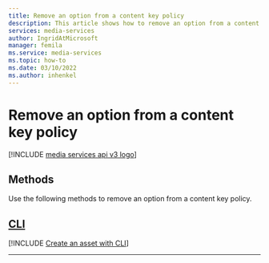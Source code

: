 ```yaml
---
title: Remove an option from a content key policy
description: This article shows how to remove an option from a content key policy.
services: media-services
author: IngridAtMicrosoft
manager: femila 
ms.service: media-services
ms.topic: how-to
ms.date: 03/10/2022
ms.author: inhenkel
---
```


# Remove an option from a content key policy

[!INCLUDE [media services api v3 logo](./includes/v3-hr.md)]

## Methods

Use the following methods to remove an option from a content key policy.

## [CLI](#tab/cli/)

[!INCLUDE [Create an asset with CLI](includes/task-remove-option-content-key-policy-cli.md)]

---
